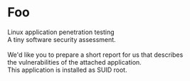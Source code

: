 # Foo
Linux application penetration testing\
A tiny software security assessment.  
\
We'd like you to prepare a short report for us that describes\
the vulnerabilities of the attached application.\
This application is installed as SUID root.

